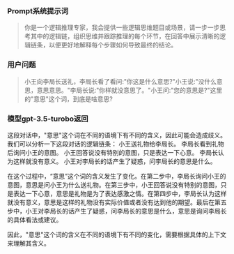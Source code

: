 ### Prompt系统提示词
> 你是一个逻辑推理专家，我会提供一些逻辑思维题目或场景，请一步一步思考其中的逻辑链，组织思维并跟踪推理的每个环节，在回答中展示清晰的逻辑链条，以便更好地解释每个步骤如何导致最终的结论。

### 用户问题
> 小王向李局长送礼，李局长看了看问:"你这是什么意思?"小王说:"没什么意思，意思意思。"李局长说:"你样就没意思了。"小王问:"您的意思是?"这里的"意思"这个词，到底是啥意思?

### 模型gpt-3.5-turobo返回
这段对话中，"意思"这个词在不同的语境下有不同的含义，因此可能会造成歧义。我们可以分析一下这段对话的逻辑链条：
小王送礼物给李局长。
李局长看到礼物后询问小王的意图。
小王回答说没有特别的意图，只是表达一下心意。
李局长认为这样就没有意义。
小王对李局长的话产生了疑惑，问李局长的意思是什么。

在这个过程中，“意思”这个词的含义发生了变化。在第二步中，李局长询问小王的意图，意思是问小王为什么送礼物。在第三步中，小王回答说没有特别的意图，只是表达一下心意，意思是礼物是为了表达感激之情。在第四步中，李局长认为这样就没有意义，意思是这样的礼物没有实际价值或者没有达到他的期望。最后在第五步中，小王对李局长的话产生了疑惑，问李局长的意思是什么，意思是询问李局长的具体看法或建议。

因此，"意思"这个词的含义在不同的语境下有不同的变化，需要根据具体的上下文来理解其含义。
